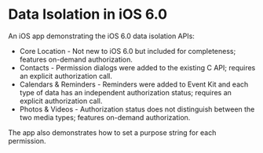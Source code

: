 # Data Isolation in iOS 6.0

An iOS app demonstrating the iOS 6.0 data isolation APIs:

* Core Location - Not new to iOS 6.0 but included for completeness; features on-demand authorization.
* Contacts - Permission dialogs were added to the existing C API; requires an explicit authorization call.
* Calendars & Reminders - Reminders were added to Event Kit and each type of data has an independent authorization status; requires an explicit authorization call.
* Photos & Videos - Authorization status does not distinguish between the two media types; features on-demand authorization.

The app also demonstrates how to set a purpose string for each permission.